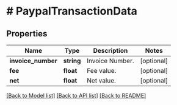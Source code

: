 # # PaypalTransactionData

## Properties

Name | Type | Description | Notes
------------ | ------------- | ------------- | -------------
**invoice_number** | **string** | Invoice Number. | [optional]
**fee** | **float** | Fee value. | [optional]
**net** | **float** | Net value. | [optional]

[[Back to Model list]](../../README.md#models) [[Back to API list]](../../README.md#endpoints) [[Back to README]](../../README.md)
